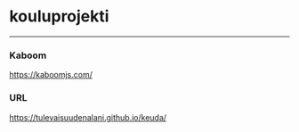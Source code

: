 # kouluprojekti

---
### Kaboom
https://kaboomjs.com/

### URL
https://tulevaisuudenalani.github.io/keuda/
